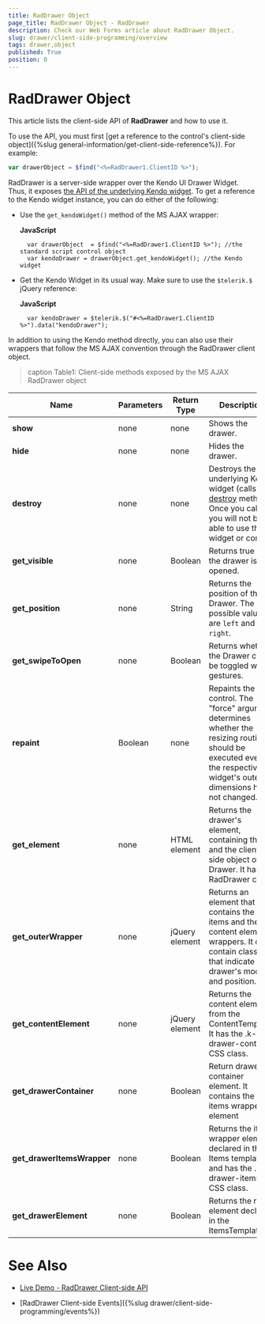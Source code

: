 ```yaml
---
title: RadDrawer Object
page_title: RadDrawer Object - RadDrawer
description: Check our Web Forms article about RadDrawer Object.
slug: drawer/client-side-programming/overview
tags: drawer,object
published: True
position: 0
---
```


# RadDrawer Object

This article lists the client-side API of **RadDrawer** and how to use it.

To use the API, you must first [get a reference to the control's client-side object]({%slug general-information/get-client-side-reference%}). For example:

````JavaScript
var drawerObject = $find("<%=RadDrawer1.ClientID %>");
````

RadDrawer is a server-side wrapper over the Kendo UI Drawer Widget. Thus, it exposes [the API of the underlying Kendo widget](https://docs.telerik.com/kendo-ui/api/javascript/ui/drawer). To get a reference to the Kendo widget instance, you can do either of the following:

* Use the `get_kendoWidget()` method of the MS AJAX wrapper:

    **JavaScript**
    
        var drawerObject  = $find("<%=RadDrawer1.ClientID %>"); //the standard script control object
        var kendoDrawer = drawerObject.get_kendoWidget(); //the Kendo widget

* Get the Kendo Widget in its usual way. Make sure to use the `$telerik.$` jQuery reference:

    **JavaScript**
    
        var kendoDrawer = $telerik.$("#<%=RadDrawer1.ClientID %>").data("kendoDrawer"); 

In addition to using the Kendo method directly, you can also use their wrappers that follow the MS AJAX convention through the RadDrawer client object.

>caption Table1: Client-side methods exposed by the MS AJAX RadDrawer object

| Name | Parameters | Return Type | Description |
| ------ | ------ | ------ | ------ |
| **show** |none|none|Shows the drawer.|
| **hide** |none|none|Hides the drawer.|
| **destroy** |none|none|Destroys the underlying Kendo widget (calls its [destroy](https://docs.telerik.com/kendo-ui/api/javascript/ui/drawer/methods/destroy) method). Once you call it, you will not be able to use the widget or control.|
| **get_visible** |none|Boolean|Returns true if the drawer is opened.|
| **get_position** |none|String|Returns the position of the Drawer. The possible values are `left` and `right`.|
| **get_swipeToOpen** |none|Boolean|Returns whether the Drawer can be toggled with gestures.|
| **repaint** |Boolean|none| Repaints the control. The "force" argument determines whether the resizing routine should be executed even if the respective widget's outer dimensions have not changed.|
| **get_element** |none|HTML element| Returns the drawer's element, containing the id and the client-side object of the Drawer. It has the RadDrawer class.|
| **get_outerWrapper** |none|jQuery element| Returns an element that contains the items and the content element wrappers. It can contain classes that indicate the drawer's mode and position. |
| **get_contentElement** |none|jQuery element| Returns the content element from the ContentTemplate. It has the .k-drawer-content CSS class.|
| **get_drawerContainer** |none|Boolean| Return drawer's container element. It contains the items wrapper element|
| **get_drawerItemsWrapper** |none|Boolean| Returns the items wrapper element declared in the Items template and has the .k-drawer-items CSS class.|
| **get_drawerElement** |none|Boolean| Returns the root element declared in the ItemsTemplate.|


# See Also

 * [Live Demo - RadDrawer Client-side API](https://demos.telerik.com/aspnet-ajax/drawer/clientsideapi/defaultcs.aspx)

 * [RadDrawer Client-side Events]({%slug drawer/client-side-programming/events%})
 
